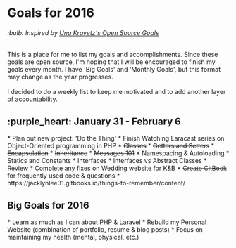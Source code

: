<h1>Goals for 2016</h1>

<h6>:bulb: <i>Inspired by <a href="https://github.com/una/personal-goals">Una Kravetz's Open Source Goals</a></i></h6>

This is a place for me to list my goals and accomplishments. Since these goals are open source, I'm hoping that I will be encouraged to finish my goals every month. I have 'Big Goals' and 'Monthly Goals', but this format may change as the year progresses.
<br><br>
I decided to do a weekly list to keep me motivated and to add another layer of accountability.
<br>

<h2>:purple_heart: January 31 - February 6</h2>
* Plan out new project: 'Do the Thing'
* Finish Watching Laracast series on Object-Oriented programming in PHP
  * <s>Classes</s>
  * <s>Getters and Setters</s>
  * <s>Encapsulation</s>
  * <s>Inheritance</s>
  * <s>Messages 101</s>
  * Namespacing & Autoloading
  * Statics and Constants
  * Interfaces
  * Interfaces vs Abstract Classes
  * Review
* Complete any fixes on Wedding website for K&B
* <s>Create GitBook for frequently used code & questions</s>
     * https://jacklynlee31.gitbooks.io/things-to-remember/content/

<br>

<h2>Big Goals for 2016</h2>
* Learn as much as I can about PHP & Laravel
* Rebuild my Personal Website (combination of portfolio, resume & blog posts)
* Focus on maintaining my health (mental, physical, etc.)

